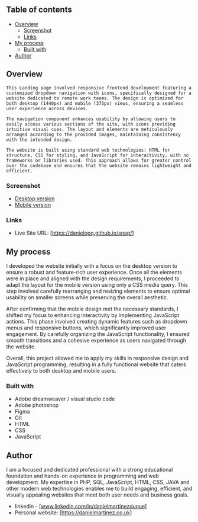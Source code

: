 ## Table of contents

- [Overview](#overview)
  - [Screenshot](#screenshot)
  - [Links](#links)
- [My process](#my-process)
  - [Built with](#built-with)
- [Author](#author)


## Overview
    This Landing page involved responsive frontend development featuring a customized dropdown navigation with icons, specifically designed for a website dedicated to remote work teams. The design is optimized for both desktop (1440px) and mobile (375px) views, ensuring a seamless user experience across devices.

    The navigation component enhances usability by allowing users to easily access various sections of the site, with icons providing intuitive visual cues. The layout and elements are meticulously arranged according to the provided images, maintaining consistency with the intended design.

    The website is built using standard web technologies: HTML for structure, CSS for styling, and JavaScript for interactivity, with no frameworks or libraries used. This approach allows for greater control over the codebase and ensures that the website remains lightweight and efficient.

### Screenshot

- [Desktop version](https://github.com/danielopq/snap/blob/main/screenshots/desktop.jpg)
- [Mobile version](https://github.com/danielopq/snap/blob/main/screenshots/mobile.jpg)


### Links

- Live Site URL: [https://danielopq.github.io/snap/]

## My process

I developed the website initially with a focus on the desktop version to ensure a robust and feature-rich user experience. Once all the elements were in place and aligned with the design requirements, I proceeded to adapt the layout for the mobile version using only a CSS media query. This step involved carefully rearranging and resizing elements to ensure optimal usability on smaller screens while preserving the overall aesthetic.

After confirming that the mobile design met the necessary standards, I shifted my focus to enhancing interactivity by implementing JavaScript actions. This phase involved creating dynamic features such as dropdown menus and responsive buttons, which significantly improved user engagement. By carefully organizing the JavaScript functionality, I ensured smooth transitions and a cohesive experience as users navigated through the website.

Overall, this project allowed me to apply my skills in responsive design and JavaScript programming, resulting in a fully functional website that caters effectively to both desktop and mobile users.

### Built with

- Adobe dreamweaver / visual studio code
- Adobe photoshop
- Figma
- Git
- HTML
- CSS
- JavaScript

## Author

I am a focused and dedicated professional with a strong educational foundation and hands-on experience in programming and web development. My expertise in PHP, SQL, JavaScript, HTML, CSS, JAVA and other modern web technologies enables me to build engaging, efficient, and visually appealing websites that meet both user needs and business goals.

- linkedin - [www.linkedin.com/in/danielmartinezduque]
- Personal website: [https://danielmartinez.co.uk]

